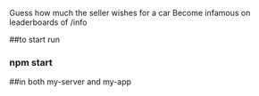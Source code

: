 Guess how much the seller wishes for a car
Become infamous on leaderboards of /info

##to start run 
### npm start
##in both my-server and my-app
